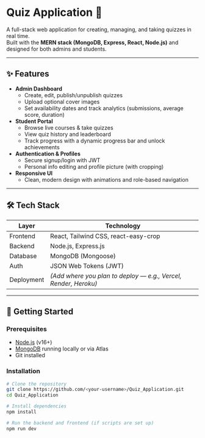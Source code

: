 # Quiz Application 🎯

A full-stack web application for creating, managing, and taking quizzes in real time.  
Built with the **MERN stack (MongoDB, Express, React, Node.js)** and designed for both admins and students.

---

## ✨ Features
- **Admin Dashboard**
  - Create, edit, publish/unpublish quizzes
  - Upload optional cover images
  - Set availability dates and track analytics (submissions, average score, duration)
- **Student Portal**
  - Browse live courses & take quizzes
  - View quiz history and leaderboard
  - Track progress with a dynamic progress bar and unlock achievements
- **Authentication & Profiles**
  - Secure signup/login with JWT
  - Personal info editing and profile picture (with cropping)
- **Responsive UI**
  - Clean, modern design with animations and role-based navigation

---

## 🛠️ Tech Stack
| Layer       | Technology |
|-------------|------------|
| Frontend    | React, Tailwind CSS, react-easy-crop |
| Backend     | Node.js, Express.js |
| Database    | MongoDB (Mongoose) |
| Auth        | JSON Web Tokens (JWT) |
| Deployment  | *(Add where you plan to deploy — e.g., Vercel, Render, Heroku)* |

---

## 🚀 Getting Started

### Prerequisites
- [Node.js](https://nodejs.org/) (v16+)
- [MongoDB](https://www.mongodb.com/) running locally or via Atlas
- Git installed

### Installation
```bash
# Clone the repository
git clone https://github.com/<your-username>/Quiz_Application.git
cd Quiz_Application

# Install dependencies
npm install

# Run the backend and frontend (if scripts are set up)
npm run dev
